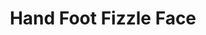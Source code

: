 ---
layout: design
permalink: /hand_foot_fizzle_face/
title: "Hand Foot Fizzle Face"
created: "2015"
root: "/assets/02_design/hand_foot_fizzle_face/"
bg-video: >
  <iframe src="https://player.vimeo.com/video/270484326" width="640" height="360" frameborder="0" webkitallowfullscreen mozallowfullscreen allowfullscreen></iframe>

description: >
  Performance collective Piehole, helmed by director Tara Ahmadinejad, teamed up with sound artist/composer Lea Bertucci to wake up an expensive art-object and give it a workout in a surreal gymnasium of sound, video, dance, and sweat. Inspired by an enigmatic art-book produced from an awkward one-off collaboration between Samuel Beckett and Jasper Johns, Piehole’s HAND FOOT FIZZLE FACE examines the self-defeating impulse to transcend ephemerality, in art and life. 

artists:
  - person: Piehole
    url: https://www.pieholed.com/hand-foot-fizzle-face.html

role:
 - Video + Technology Designer

showings:
  - text: JACK 
    url: https://www.jackny.org/hand-foot-fizzle-face

press:
  - text: NYTimes
    url: https://www.nytimes.com/2015/06/23/theater/review-hand-foot-fizzle-face-explores-futility-and-disconnection.html

documentation:
  - "01.jpg"
  - "02.jpg"
  - "03.jpg"
  - "04.jpg"
  - "05.jpg"
  - "06.jpg"
---